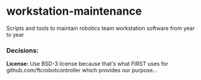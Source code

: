 # workstation-maintenance
Scripts and tools to maintain robotics team workstation software from year to year

### Decisions:
**License:** Use BSD-3 license because that's what FIRST uses for github.com/ftcrobotcontroller which provides our purpose...
